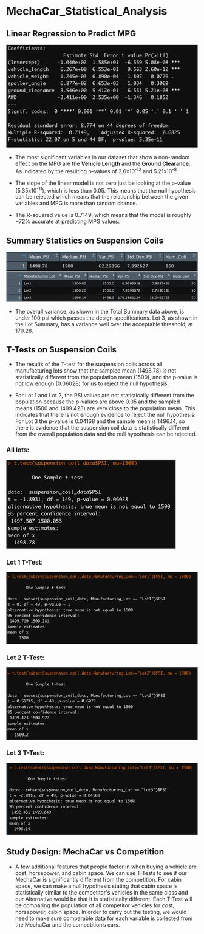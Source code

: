 # MechaCar_Statistical_Analysis

## Linear Regression to Predict MPG
![Multiple Linear Regression on MPG](https://github.com/ClayMack/MechaCar_Statistical_Analysis/blob/main/Deliverable%201%20linear%20model.png)


* The most significant variables in our dataset that show a non-random effect on the MPG are the **Vehicle Length** and the **Ground Clearance**. As indicated by the resulting p-values of 2.6x10<sup>-12</sup> and 5.21x10<sup>-8</sup>. 

* The slope of the linear model is not zero just be looking at the p-value (5.35x10<sup>-11</sup>), which is less than 0.05. This means that the null hypothesis can be rejected which means that the relationship between the given variables and MPG is more than random chance. 

* The R-squared value is 0.7149, which means that the model is roughly ~72% accurate at predicting MPG values. 
  
## Summary Statistics on Suspension Coils
![Suspension Coil Total Summary](https://github.com/ClayMack/MechaCar_Statistical_Analysis/blob/main/Total%20Summary.png)
![Suspension Coil Lot Summary](https://github.com/ClayMack/MechaCar_Statistical_Analysis/blob/main/Lot%20Summary.png)
* The overall variance, as shown in the Total Summary data above, is under 100 psi which passes the design specifications. Lot 3, as shown in the Lot Summary, has a variance well over the acceptable threshold, at 170.28.

## T-Tests on Suspension Coils
* The results of the T-test for the suspension coils across all manufacturing lots show that the sampled mean (1498.78) is not statistically different from the population mean (1500), and the p-value is not low enough (0.06028) for us to reject the null hypothesis.

* For Lot 1 and Lot 2, the PSI values are not statistically different from the population because the p-values are above 0.05 and the sampled means (1500 and 1499.423) are very close to the population mean. This indicates that there is not enough evidence to reject the null hypothesis. For Lot 3 the p-value is 0.04168 and the sample mean is 1496.14, so there is evidence that the suspension coil data is statistically different from the overall population data and the null hypothesis can be rejected. 

### All lots:

![Suspension Coils Cumulative T-test](https://github.com/ClayMack/MechaCar_Statistical_Analysis/blob/main/Suspension%20Coil%20Cum%20T%20Test.png)

### Lot 1 T-Test:
![Suspension Coil Lot 1 T-test](https://github.com/ClayMack/MechaCar_Statistical_Analysis/blob/main/Suspension%20Coil%20Lot%201%20T%20Test.png)
### Lot 2 T-Test:
![Suspension Coil Lot 2 T-test](https://github.com/ClayMack/MechaCar_Statistical_Analysis/blob/main/Suspension%20Coil%20Lot%202%20T%20Test.png)
### Lot 3 T-Test:
![Suspension Coil Lot 3 T-test](https://github.com/ClayMack/MechaCar_Statistical_Analysis/blob/main/Suspension%20Coil%20Lot%203%20T%20Test.png)


## Study Design: MechaCar vs Competition

- A few additional features that people factor in when buying a vehicle are cost, horsepower, and cabin space. We can use T-Tests to see if our MechaCar is significantly different from the competition. For cabin space, we can make a null hypothesis stating that cabin space is statistically similar to the competitor's vehicles in the same class and our Alternative would be that it is statistically different. Each T-Test will be comparing the population of all competitor vehicles for cost, horsepower, cabin space. In order to carry out the testing, we would need to make sure comparable data for each variable is collected from the MechaCar and the competition’s cars.


